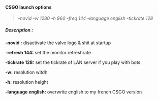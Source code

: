 #### CSGO launch options

> *-novid -w 1280 -h 960 -freq 144 -language english -tickrate 128*
 
##### Description : 


**-novid :** disactivate the valve logo & shit at startup

**-refresh 144:** set the monitor refreshrate

**-tickrate 128:** set the tickrate of LAN server if you play with bots

**-w:** resolution witdh

**-h:** resolution height

**-language english:** overwrite english to my french CSGO version
